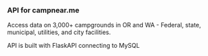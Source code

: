 ### API for campnear.me

Access data on 3,000+ campgrounds in OR and WA - Federal, state, municipal, utilities, and city facilities.

API is built with FlaskAPI connecting to MySQL
